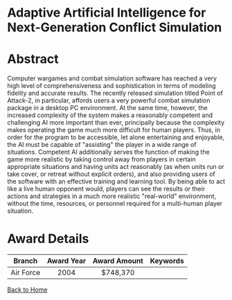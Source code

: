 
Adaptive Artificial Intelligence for Next-Generation Conflict Simulation
========================================================================

# Abstract


Computer wargames and combat simulation software has reached a very high level of comprehensiveness and sophistication in terms of modeling fidelity and accurate results.  The recently released simulation titled Point of Attack-2, in particular, affords users a very powerful combat simulation package in a desktop PC environment.  At the same time, however, the increased complexity of the system makes a reasonably competent and challenging AI more important than ever, principally because the complexity makes operating the game much more difficult for human players.  Thus, in order for the program to be accessible, let alone entertaining and enjoyable, the AI must be capable of &quot;assisting&quot; the player in a wide range of situations.    Competent AI additionally serves the function of making the game more realistic by taking control away from players in certain appropriate situations and having units act reasonably  (as when units run or take cover, or retreat without explicit orders), and also providing users of the software with an effective training and learning tool.  By being able to act like a live human opponent would, players can see the results or their actions and strategies in a much more realistic &quot;real-world&quot; environment, without the time, resources, or personnel required for a multi-human player situation.  

# Award Details

|Branch|Award Year|Award Amount|Keywords|
| :---: | :---: | :---: | :---: |
|Air Force|2004|$748,370||
  
  


[Back to Home](https://github.com/chrischow/dod_sbir_awards)